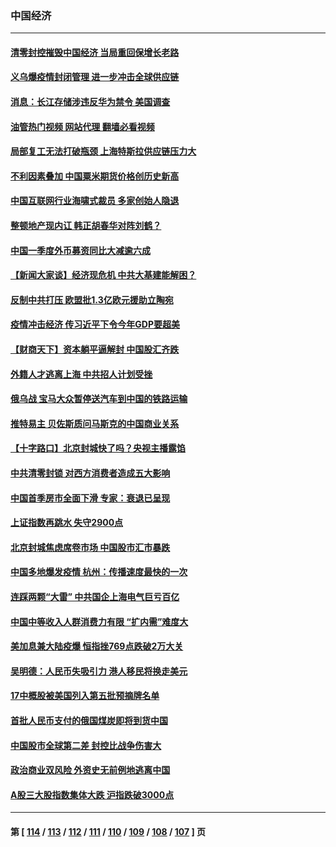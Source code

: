 ### 中国经济
---
#### [清零封控摧毁中国经济 当局重回保增长老路](../../pages/ncid283/n13721951.md?04281245) 
#### [义乌爆疫情封闭管理 进一步冲击全球供应链](../../pages/ncid283/n13721924.md?04281245) 
#### [消息：长江存储涉违反华为禁令 美国调查](../../pages/ncid283/n13721928.md?04281245) 
#### [油管热门视频 网站代理 翻墙必看视频](http://209.222.30.114:81/youtube.html?04281245)
#### [局部复工无法打破瓶颈 上海特斯拉供应链压力大](../../pages/ncid283/n13721889.md?04281245) 
#### [不利因素叠加 中国粟米期货价格创历史新高](../../pages/ncid283/n13721886.md?04281245) 
#### [中国互联网行业海啸式裁员 多家创始人隐退](../../pages/ncid283/n13721870.md?04281245) 
#### [整顿地产现内讧 韩正胡春华对阵刘鹤？](../../pages/ncid283/n13721863.md?04281245) 
#### [中国一季度外币募资同比大减逾六成](../../pages/ncid283/n13721868.md?04281245) 
#### [【新闻大家谈】经济现危机 中共大基建能解困？](../../pages/ncid283/n13721784.md?04281245) 
#### [反制中共打压 欧盟批1.3亿欧元援助立陶宛](../../pages/ncid283/n13721708.md?04281245) 
#### [疫情冲击经济 传习近平下令今年GDP要超美](../../pages/ncid283/n13721445.md?04281245) 
#### [【财商天下】资本躺平逼解封 中国股汇齐跌](../../pages/ncid283/n13721272.md?04281245) 
#### [外籍人才逃离上海 中共招人计划受挫](../../pages/ncid283/n13721184.md?04281245) 
#### [俄乌战 宝马大众暂停送汽车到中国的铁路运输](../../pages/ncid283/n13721133.md?04281245) 
#### [推特易主 贝佐斯质问马斯克的中国商业关系](../../pages/ncid283/n13721162.md?04281245) 
#### [【十字路口】北京封城快了吗？央视主播露馅](../../pages/ncid283/n13721080.md?04281245) 
#### [中共清零封锁 对西方消费者造成五大影响](../../pages/ncid283/n13721086.md?04281245) 
#### [中国首季房市全面下滑 专家：衰退已呈现](../../pages/ncid283/n13720590.md?04281245) 
#### [上证指数再跳水 失守2900点](../../pages/ncid283/n13720935.md?04281245) 
#### [北京封城焦虑席卷市场 中国股市汇市暴跌](../../pages/ncid283/n13720464.md?04281245) 
#### [中国多地爆发疫情 杭州：传播速度最快的一次](../../pages/ncid283/n13720578.md?04281245) 
#### [连踩两颗“大雷” 中共国企上海电气巨亏百亿](../../pages/ncid283/n13720372.md?04281245) 
#### [中国中等收入人群消费力有限 “扩内需”难度大](../../pages/ncid283/n13720359.md?04281245) 
#### [美加息兼大陆疫爆 恒指挫769点跌破2万大关](../../pages/ncid283/n13720493.md?04281245) 
#### [吴明德：人民币失吸引力 港人移民将换走美元](../../pages/ncid283/n13720135.md?04281245) 
#### [17中概股被美国列入第五批预摘牌名单](../../pages/ncid283/n13720347.md?04281245) 
#### [首批人民币支付的俄国煤炭即将到货中国](../../pages/ncid283/n13720391.md?04281245) 
#### [中国股市全球第二差 封控比战争伤害大](../../pages/ncid283/n13720380.md?04281245) 
#### [政治商业双风险 外资史无前例地逃离中国](../../pages/ncid283/n13720271.md?04281245) 
#### [A股三大股指数集体大跌 沪指跌破3000点](../../pages/ncid283/n13720054.md?04281245) 

---
#### 第 [ [114](./114.md?04281245) / [113](./113.md?04281245) / [112](./112.md?04281245) / [111](./111.md?04281245) / [110](./110.md?04281245) / [109](./109.md?04281245) / [108](./108.md?04281245) / [107](./107.md?04281245) ] 页
